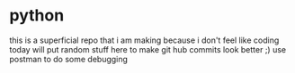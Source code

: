 # python
this is a superficial repo that i am making because i don't feel like coding today
will put random stuff here to make git hub commits look better ;)
use postman to do some debugging
